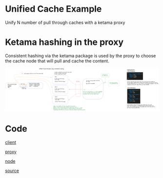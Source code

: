
# Unified Cache Example
Unify N number of pull through caches with a ketama proxy

# Ketama hashing in the proxy
Consistent hashing via the ketama package is used by the proxy to choose the cache node that will pull and cache the content.

![](docs/diagram.png?raw=true)

# Code
[client](cmd/client/main.go)

[proxy](cmd/proxy/main.go)

[node](cmd/node/main.go)

[source](cmd/source/main.go)
